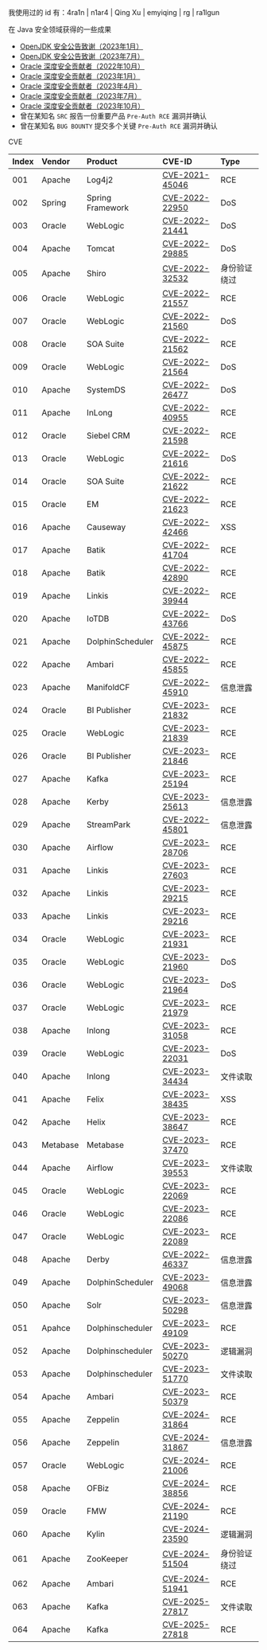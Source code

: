 我使用过的 id 有：4ra1n | n1ar4 | Qing Xu | emyiqing | rg | ra1lgun

在 Java 安全领域获得的一些成果

- [OpenJDK 安全公告致谢（2023年1月）](https://openjdk.org/groups/vulnerability/advisories/2023-01-17)
- [OpenJDK 安全公告致谢（2023年7月）](https://openjdk.org/groups/vulnerability/advisories/2023-07-18)
- [Oracle 深度安全贡献者（2022年10月）](https://www.oracle.com/security-alerts/cpuoct2022.html)
- [Oracle 深度安全贡献者（2023年1月）](https://www.oracle.com/security-alerts/cpujan2023.html)
- [Oracle 深度安全贡献者（2023年4月）](https://www.oracle.com/security-alerts/cpuapr2023.html)
- [Oracle 深度安全贡献者（2023年7月）](https://www.oracle.com/security-alerts/cpujul2023.html)
- [Oracle 深度安全贡献者（2023年10月）](https://www.oracle.com/security-alerts/cpuoct2023.html)
- 曾在某知名 `SRC` 报告一份重要产品 `Pre-Auth RCE` 漏洞并确认
- 曾在某知名 `BUG BOUNTY` 提交多个关键 `Pre-Auth RCE` 漏洞并确认

CVE

| Index | Vendor |  Product | CVE-ID | Type |
| :-- | :----- |  :-----  | :----- | :--- |
| 001 | Apache | Log4j2 | [CVE-2021-45046](https://logging.apache.org/log4j/2.x/security.html) | RCE |
| 002 | Spring | Spring Framework | [CVE-2022-22950](https://tanzu.vmware.com/security/cve-2022-22950) | DoS |
| 003 | Oracle | WebLogic | [CVE-2022-21441](https://www.oracle.com/security-alerts/cpuapr2022.html) | DoS |
| 004 | Apache | Tomcat | [CVE-2022-29885](https://lists.apache.org/thread/2b4qmhbcyqvc7dyfpjyx54c03x65vhcv) | DoS |
| 005 | Apache | Shiro | [CVE-2022-32532](https://lists.apache.org/thread/y8260dw8vbm99oq7zv6y3mzn5ovk90xh) | 身份验证绕过 |
| 006 | Oracle | WebLogic | [CVE-2022-21557](https://www.oracle.com/security-alerts/cpujul2022.html) | RCE |
| 007 | Oracle | WebLogic | [CVE-2022-21560](https://www.oracle.com/security-alerts/cpujul2022.html) | DoS |
| 008 | Oracle | SOA Suite | [CVE-2022-21562](https://www.oracle.com/security-alerts/cpujul2022.html) | RCE |
| 009 | Oracle | WebLogic | [CVE-2022-21564](https://www.oracle.com/security-alerts/cpujul2022.html) | DoS |
| 010 | Apache | SystemDS | [CVE-2022-26477](https://lists.apache.org/thread/r4x2d2r6d4zykdrrx6s2l4qbxgzws0z3) | DoS |
| 011 | Apache | InLong | [CVE-2022-40955](https://lists.apache.org/thread/1bgg183v529xyyrjqvdwyst4w8vbh556) | RCE |
| 012 | Oracle | Siebel CRM | [CVE-2022-21598](https://www.oracle.com/security-alerts/cpuoct2022.html) | RCE |
| 013 | Oracle | WebLogic | [CVE-2022-21616](https://www.oracle.com/security-alerts/cpuoct2022.html) | DoS |
| 014 | Oracle | SOA Suite | [CVE-2022-21622](https://www.oracle.com/security-alerts/cpuoct2022.html) | RCE |
| 015 | Oracle | EM | [CVE-2022-21623](https://www.oracle.com/security-alerts/cpuoct2022.html) | RCE |
| 016 | Apache | Causeway | [CVE-2022-42466](https://lists.apache.org/thread/83ftj5jgtv3mbm28w3trjyvd591jztrz) | XSS |
| 017 | Apache | Batik | [CVE-2022-41704](https://lists.apache.org/thread/4ybxj4vk0vqoj1hwjmvqdhf780cqzh8p) | RCE |
| 018 | Apache | Batik | [CVE-2022-42890](https://lists.apache.org/thread/xrfth92gq7hz896l4fygjwq31yrn2xsz) | RCE |
| 019 | Apache | Linkis | [CVE-2022-39944](https://lists.apache.org/thread/rxytj48q17304snonjtyt5lnlw64gccc) | RCE |
| 020 | Apache | IoTDB | [CVE-2022-43766](https://lists.apache.org/thread/9pgpb82p5brooy41n8l5q0y9h33db2zn) | DoS |
| 021 | Apache | DolphinScheduler | [CVE-2022-45875](https://lists.apache.org/thread/r0wqzkjsoq17j6ww381kmpx3jjp9hb6r) | RCE |
| 022 | Apache | Ambari | [CVE-2022-45855](https://lists.apache.org/thread/5s6pkv0fn1vl7n1fxo3xc1gx0jfv6w1r) | RCE |
| 023 | Apache | ManifoldCF | [CVE-2022-45910](https://lists.apache.org/thread/ps32gd7y5cqtzz73kszsdxkk63oxqnso) | 信息泄露 |
| 024 | Oracle | BI Publisher | [CVE-2023-21832](https://www.oracle.com/security-alerts/cpujan2023.html) | RCE |
| 025 | Oracle | WebLogic | [CVE-2023-21839](https://www.oracle.com/security-alerts/cpujan2023.html) | RCE |
| 026 | Oracle | BI Publisher | [CVE-2023-21846](https://www.oracle.com/security-alerts/cpujan2023.html) | RCE |
| 027 | Apache | Kafka | [CVE-2023-25194](https://lists.apache.org/thread/rn8vn4d9dbxc6817c5wz1dhhoshp1s25) | RCE |
| 028 | Apache | Kerby | [CVE-2023-25613](https://lists.apache.org/thread/3kkn1sc2s0pjhxy96nwmyhv1sr79q1w6) | 信息泄露 |
| 029 | Apache | StreamPark | [CVE-2022-45801](https://lists.apache.org/thread/xbkwwpkp3n2rs2wcxg8l26mhsftxwwr9) | 信息泄露 |
| 030 | Apache | Airflow | [CVE-2023-28706](https://lists.apache.org/thread/518bzfxql7zwnlpp7ktdjn9ndsfzpqk2) | RCE |
| 031 | Apache | Linkis | [CVE-2023-27603](https://lists.apache.org/thread/6n1vlvnyn441rm02zdqc0wnpckj8ltn8) | RCE |
| 032 | Apache | Linkis | [CVE-2023-29215](https://lists.apache.org/thread/o682wz1ggq491ybvjwokxvcdtnzo76ls) | RCE |
| 033 | Apache | Linkis | [CVE-2023-29216](https://lists.apache.org/thread/18vv0m32oy51nzk8tbz13qdl5569y55l) | RCE |
| 034 | Oracle | WebLogic | [CVE-2023-21931](https://www.oracle.com/security-alerts/cpuapr2023.html) | RCE |
| 035 | Oracle | WebLogic | [CVE-2023-21960](https://www.oracle.com/security-alerts/cpuapr2023.html) | DoS |
| 036 | Oracle | WebLogic | [CVE-2023-21964](https://www.oracle.com/security-alerts/cpuapr2023.html) | DoS |
| 037 | Oracle | WebLogic | [CVE-2023-21979](https://www.oracle.com/security-alerts/cpuapr2023.html) | RCE |
| 038 | Apache | Inlong | [CVE-2023-31058](https://www.cve.org/CVERecord?id=CVE-2023-31058) | RCE |
| 039 | Oracle | WebLogic | [CVE-2023-22031](https://www.oracle.com/security-alerts/cpujul2023.html) | DoS |
| 040 | Apache | Inlong | [CVE-2023-34434](https://lists.apache.org/thread/7f1o71w5r732cspltmtdydn01gllf4jo) | 文件读取 |
| 041 | Apache | Felix | [CVE-2023-38435](https://lists.apache.org/thread/6qyroszcrwt5sjoxwhxfxb5nvtpr9th1) | XSS |
| 042 | Apache | Helix | [CVE-2023-38647](https://lists.apache.org/thread/ozhkchy7ngy8zgjbbn6pfjjh0ppcqvb9) | RCE |
| 043 | Metabase | Metabase | [CVE-2023-37470](https://github.com/metabase/metabase/security/advisories/GHSA-p7w3-9m58-rq83) | RCE |
| 044 | Apache | Airflow | [CVE-2023-39553](https://lists.apache.org/thread/tjlwk10odmgcd0t48qpsoprlgny6tbv0) | 文件读取 |
| 045 | Oracle | WebLogic | [CVE-2023-22069](https://www.oracle.com/security-alerts/cpuoct2023.html) | RCE |
| 046 | Oracle | WebLogic | [CVE-2023-22086](https://www.oracle.com/security-alerts/cpuoct2023.html) | RCE |
| 047 | Oracle | WebLogic | [CVE-2023-22089](https://www.oracle.com/security-alerts/cpuoct2023.html) | RCE |
| 048 | Apache | Derby | [CVE-2022-46337](https://lists.apache.org/thread/q23kvvtoohgzwybxpwozmvvk17rp0td3) | 信息泄露 |
| 049 | Apache | DolphinScheduler | [CVE-2023-49068](https://lists.apache.org/thread/jn6kr6mjdgtfgpxoq9j8q4pkfsq8zmpq) | 信息泄露 |
| 050 | Apache | Solr | [CVE-2023-50298](https://lists.apache.org/thread/lz0obpo1y4xh8xgnw2sylkpcqbs670vy) | 信息泄露 |
| 051 | Apahce | Dolphinscheduler | [CVE-2023-49109](https://lists.apache.org/thread/5b6yq2gov0fsy9x5dkvo8ws4rr45vkn8) | RCE |
| 052 | Apache | Dolphinscheduler | [CVE-2023-50270](https://www.cve.org/CVERecord?id=CVE-2023-50270) | 逻辑漏洞 |
| 053 | Apache | Dolphinscheduler | [CVE-2023-51770](https://lists.apache.org/thread/gpks573kn00ofxn7n9gkg6o47d03p5rw) | 文件读取 |
| 054 | Apache | Ambari | [CVE-2023-50379](https://lists.apache.org/thread/jglww6h6ngxpo1r6r5fx7ff7z29lnvv8) | RCE |
| 055 | Apache | Zeppelin | [CVE-2024-31864](https://lists.apache.org/thread/53fd4m8kpthxpwz6767gqx30tv99g2so) | RCE |
| 056 | Apache | Zeppelin | [CVE-2024-31867](https://lists.apache.org/thread/s4scw8bxdhrjs0kg0lhb68xqd8y9lrtf) | 信息泄露 |
| 057 | Oracle | WebLogic | [CVE-2024-21006](https://www.oracle.com/security-alerts/cpuapr2024.html) | RCE |
| 058 | Apache | OFBiz | [CVE-2024-38856](https://lists.apache.org/thread/lmckgos5s5prfdqfctqskkqnpkcgdb06) | RCE |
| 059 | Oracle | FMW | [CVE-2024-21190](https://www.oracle.com/security-alerts/cpuoct2024.html) | RCE |
| 060 | Apache | Kylin | [CVE-2024-23590](https://lists.apache.org/thread/2vmlkcgpxt7dzpxtcbxv6vt1h6331xc8) | 逻辑漏洞 |
| 061 | Apache | ZooKeeper | [CVE-2024-51504](https://lists.apache.org/thread/dgvx1vr8jy69d65lrsl357lqvmb4wfw6) | 身份验证绕过 |
| 062 | Apache | Ambari | [CVE-2024-51941](https://lists.apache.org/thread/91p3h18mn6dwx93k9fw8tyy37lpwd1y2) | RCE |
| 063 | Apache | Kafka | [CVE-2025-27817](https://lists.apache.org/thread/ok29h7h0l5hwpoq9v4nlfngvzz71ndvs) | 文件读取 |
| 064 | Apache | Kafka | [CVE-2025-27818](https://lists.apache.org/thread/zc9v12hb4kt2twzxqmhn5t1psp38vbsn) | RCE |

